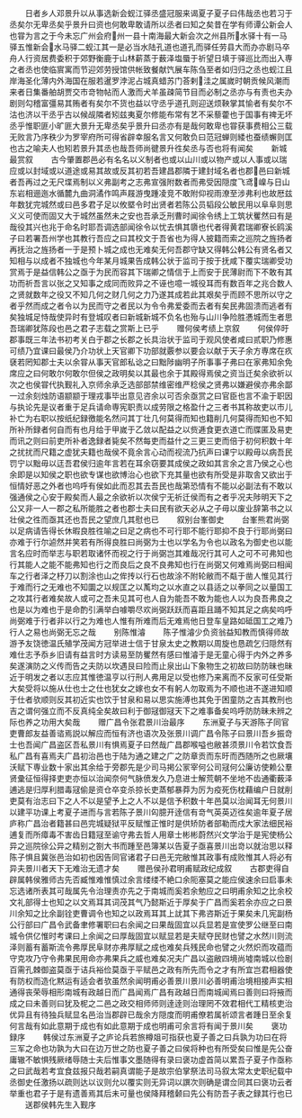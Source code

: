 <!-- { "loadSidebar": true } -->
　　日者乡人邓景升以从事选新会蚬江驿丞盛冠服来谒夏子夏子曰伟哉丞也若习于丞矣尔无卑丞矣乎景升曰资也何敢卑敢请所以丞者曰知之矣昔在学有师谭公新会人也甞为言之于今未忘广州会府州一县十南海最大新会次之州县所水驿十有一马驿五惟新会水马驿二蚬江其一是必当水陆孔道也道孔而驿任劳县大而办亦剧马卒舟人行资居费委积于郊野衡鹿于山林薪蒸于薮泽塩蜃于祈望日填于驿巡比而出入専之者丞也使临賔寓而节迎郊劳授馆供帐致餐献饩展车陈刍至者如归归之丞也蚬江且岸海圣化薄内外海国在服若暹罗浡泥占城真蜡苏门荅剌洼之属嵗时朝贡候风潮而来者日集番舶胡贾交市竒物帖而人激而犬羊虽疎简节目而必制之丞亦与有责也夫办剧则勾稽富彊易其贿者有矣尔不货也益以守丞乎道孔则迎送烦鞅掌其愉者有矣尔不沽也济以干丞乎古以候觇隣者矧兹夷夏尔修能布常有艺不采藜藿也于国事有禆无坏丞乎惟职匪小旷匪大景升无卑丞矣乎景升曰丞亦有是哉何敢卑也甞获事费相公三载无败言乃序秩少为罗宰府所可得省辟幸服名言又何敢负曰范冠蝉则緌也蚕绩蠏则匡也古之喻夫人也矧若景升其丞也哉吾师尚徤景升徃矣丞与否也将有闻矣
　　新城最赏叙
　　古今肇置郡邑必有名名以义制者也或以山川或以物产或以人事或以瑞应或以封域或以道途或易其故或反其初若吾建昌郡隣于建封域名者也郡邑曰新城者吾再过之无尺堞焉制以义弗副考之志弗宣强附数者而弗受因隠度飞鸢嵲与日山东岩相逦迤水循麓九曲洞潏作鸣声屐游曳踵凌竞不敢附仰视雨潦至涉弗利也故厯兹年数犹完城然或曰邑多君子足以攸塈令时出贤者若陈公员韬段公敏民用以阜阜则思义义可使而固又大于城然虽然未之安也吾承乏刑曹时闻徐令绣上工筑状矍然曰有是哉役其兴也兆于命名时耶吾调选部闻徐令以忧去惧其隳也代者得黄君瑞卿寮长鸥溪子曰若署吾州学也其教行吾应之曰其校文于吾省也为得人披籍而索之巡院之旌扬者再抚治之旌扬者一于是预卜城之成也无难矣无何吾郡守缺又得韩公韩公有贤名者又知相与以成者不独城也今年某月城果告成韩公状于监司于按于抚咸下覆实瑞卿受功赏焉于是益信韩公之亟于为民而容其下瑞卿之情信于上而安于民薄尉而下不敢有其功而祈吾言以张之又知事之成同而败异之不诬也噫一城役耳而有数百年之兆合数人之贤就数年之役又不知几何之财几何之力乃遂其成若此其艰矣乎而顾不思所以守之者乎然而成之者令以为民而守之者民以为令令弗爱委而去者有矣民弗固溃而逃者有矣独城足恃哉使异时有登城叹者曰新城新城不负名也殆与山川争险胜慿城而生者思吾瑞卿犹陈段也邑之君子志载之赏斯上已乎
　　赠何侯考绩上京叙
　　何侯倅旴郡事既三年法书初考关白于郡之长郡之长具治状于监司于观风使者咸曰贰职乃修惠可绩乃宜课曰最侯乃介功状上天官卿下功部就覈参以要会以献于天子余方専席在疚褎若罔知郡士夫以余甞从事天官郎私谂之曰黜陟幽明子所事事子弗曰在家弗知余免席应之曰何敢尔何敢尔但侯之政明矣以其最也余于其殿得焉侯之资当迁矣余欲祈以次之也侯甞代执觐礼入京师余承乏选部部禁维密维严稔侯之贤弗以嫌避侯亦弗余鄙一过余刻烛防语颛颛于理戎事毕出意见咨余以可否余亟赏之曰官臣也言不渝于职因与执论先是议者重于足兵请命専宪职责以成劳限之格盈什之三者书其称故吏以市儿补亡为右职以按纸纪録徼能名然问其丁壮几何莫得而知也籍削几何莫得而知也不知所补所録者何自而有也月给于甲嵗于乙敛以配益之以赀逓食更衣道亡而牒匿及易吏而讯之则曰前吏所补者逸録者毙矣不然每吏而益什之三更三吏而倍于初何积数十年之扰扰而尺籍之虚犹夫籍也哉侯不竟余言心动而视流乃抗声曰课宁以殿毋以病吾民罚宁以黜毋以迋吾君侯归逾年言若在耳余窃要其成侯之政如其言余之言乃侯之心也余即是以知侯之职也欲专谋也欲博治心也欲下充其量也欲有所受是非取舎又欲出于恒情好恶之外者也呜呼有侯如此而忍其去吾民也哉第恐情有不能以必副法有不敢以强通侯之心安于殿矣而人最之余欲祈以次侯宁无祈迁侯而有之者乎况夫陟明天下之公又非一人一郡之私所能胜之者也郡士夫曰民有欲天必从之子毋以废业辞第书之以壮侯之徃而亟其还也吾民之望庶几其慰也已
　　叙别台峯御史
　　台峯熊君尚弼以足病请告得长休暇良胜徃喻之曰足之病也不可行耶不能行耶抑不良于行耶尚弼曰亦难于行尔逌然并笑若有所得良胜曰尚弼为士也以学名为令也以政名为御史也以能言名应时而举志与职若取诸怀而视之行于尚弼岂其难哉况行其可人之可不可弗知也行其能人之能不能弗知也行之而良后之良不良弗知也行在尚弼又何难焉尚弼曰相闻车之行者泽之杼刀以割涂也山之侔抟以行石也故涂不附轮敝而不甐于凿人惟见其行于难而行之无难也不知圜之以规匡之以萭均之以水直之以县适之以拳同之以量国工之攻其行者难矣故人或可之吾未见其可也人自为能吾不敢为能也人以为良吾弗良之也是以为难也于是命酌引满举白噱嚼尽欢尚弼跃跃而喜距且踊不知其足之病矣呜呼尚弼难于行者非以行之为难也人惟有所难而后无难焉他日登车皇路如砥国工之难乃行人之易也尚弼无忘之哉
　　别陈惟濬
　　陈子惟濬少负资翁益知教而慎得师故游予友饶徳温氏殖学茂闻方冠举进士信于甘泉太史之教期以周旋也恳疏乞归隠然有难仕志予忝乡旧请有益言时方读易至防矍然有感曰惟濬于是无童心得于内外之养多矣遂演防之义传而告之夫防以坎遇艮曰险而止泉出山下象物生之初故曰防防昧也昧近于明发之者以志应其惟徳温亨以行刑人弗用足以受也修乃来离而不反家可任受斯大矣受将以施从仕也士之仕也犹女之嫁也女不有躬人勿取焉为不顺也进不遂进知顺于仕者欤顺则反其初近实也饮于甘泉和易以思实施溥也其免于困童防之吉其教刑也吉之谓何强立而不反真纯全矣故曰利于御冦御冦天下之难事备矣呜呼防防昧未辨之际也养之功用大矣哉
　　赠广昌令张君景川治最序
　　东洲夏子与天游陈子同官吏曹郎友益善谘焉説以解应而恒有济也语次及张景川调广昌令陈子曰景川吾乡振竒士也吾闻广昌盗区吾私景川有惧焉夏子曰然哉广昌郡喉嗌也敝甚须景川令若饮食吾私广昌有喜焉夫广昌初治邑也于陆为通之建之广之防章贡而东旴而西随所之也厥壤沃赋下専业数十家出其余给于旁郡先是少司马掲公冡宰何公司冦何公廉访使赖公羣贤彚征恒得择吏吏亦恒以治闻奈何气脉偾发久乃息进士解荒朝不坐地不齿通衢薮泽逋逃是归厚利腊毒冦偷是资仓卒变杀掠长吏蒸郁暴莽为厉为疫死伤枕藉编户日就削吏莫有治志曰下之人不以是望予上之人不以是信予积数十年邑莫以治闻耳无何景川以建平功课上考夏子进而与言若陈子景川匃臆开逹信有竒气英英迈徃矣逾年夏子居庐称广昌治者籍甚曰邑完城疑狱平反赋惟正惟时是供矫防者部勒而戍大家法细民裕逋复而所瘴毒不害齿日籍冦至谕守弗去哲人用章士彬彬蔚然兴文学治于是宪使杨公异之巡院徐公异之精别之劄大书而踵至邑簿某以告夏子亟喜景川出竒以就治思以释陈子惧且冀张邑治如初也因告同官诸君子曰邑无完敝惟其政事有成败惟其人将必有异夫景川者天下无难治无遗才矣
　　赠邑侯孙君明甫赋政纪成叙
　　古郡吏得自辟属韩侯雅师古先否臧惟难惟慎过余言缕缕不絶口余阨塞莫之能应侯速余曰启事未忘选诸所表其可哉属先令治理责亦先之于南城而奚若余勉应之曰明甫余知之比余校文礼部得士也知之以文焉耳其词茂其气乃懿斯近于厚矣于广昌而奚若余亦应之曰景川余知之比余副铨吏曹调令也知之以政焉耳其上訧其下弗咨斯近于果矣未几宪副杨公行部曰广昌令武备聿修署职曰右余闻之曰果哉固宜以兵显若是宣使罗公继至曰南城令供亿惟时考课曰上余闻之曰厚哉固宜以赋显若是夫赋夺民财也譬之水然川则流泽则蓄有蓄斯流令弗厚民阜财亦弗厚赋之成也难矣兵残民命也譬之火然炽而攻蕴而守克攻乃守令弗果民用命亦弗果兵之威也难矣况夫广昌以盗敝四境尚墟南城以俭剧百需孔棘御盗莫亟于诘兵裕俭莫亟于平赋邑之政有所先而令之才有所宜岂君相器使有防权而造化黙运有适会者欤虽然余闻明甫必善景川景川必善明甫治境相接声实相通得丧荣辱相形南城有政越日而广昌闻焉广昌有政越日而南城闻焉曰善则曰将掖而成之曰未善则曰犹及柅之二邑之政交相师师则逹逹则治理罔不效君相代工精核吏治优异且有待独兵赋显名邑治当郡辟已哉余方隠度而明甫僚若属祈颂言者踵日至余复何言哉有如此意期于成也有如此意期于成也明甫可余言将有闻于景川矣
　　褒功録序
　　韩侯过东洲夏子之庐论兵若旅樽爼可指获也夏子善之曰兵孰为功曰在将三军之命也功孰为大曰在边万世之防也夏子善之曰侯将种也有所受矣曰惟是先公奋庸辙不敏惧残厥绪辱随士夫后惟事文墨随得有录曰褒功虚首简以累吾子夏子作亟称之曰武哉若考宜食兹报只哉若嗣真谓能子是故宗伯掌祭法司马叙太常太史职纪载中丞御史任激扬以疏则达以议则允以覆实则无异词以譔次则确是谓佥同其曰褒功云者举重也君子于是有遗善焉其后未可量也侯降拜稽颡曰先公有防吾子表之録其行也已
　　送郡侯韩先生入觐序
